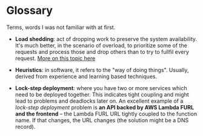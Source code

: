 # Glossary

Terms, words I was not familiar with at first.

- **Load shedding**: act of dropping work to preserve the system availability.
  It's much better, in the scenario of overload, to prioritize some of the requests and process those and drop others than to try
  to fullfil every request. [More on this topic here](https://aws.amazon.com/builders-library/using-load-shedding-to-avoid-overload/)

- **Heuristics**: in software, it refers to the "way of doing things". Usually, derived from experience and learning based techniques.

- **Lock-step deployment**: where you have two or more services which need to be deployed together. This indicates tight coupling and might lead to problems and deadlocks later on. An excellent example of a _lock-step deployment_ problem is **an API backed by AWS Lambda FURL and the frontend** – the Lambda FURL URL tightly coupled to the function name. If that changes, the URL changes (the solution might be a DNS record).
